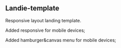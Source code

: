 ## Landie-template
Responsive layout landing template.

Added responsive for mobile devices;

Added hamburger&canvas menu for mobile devices;
